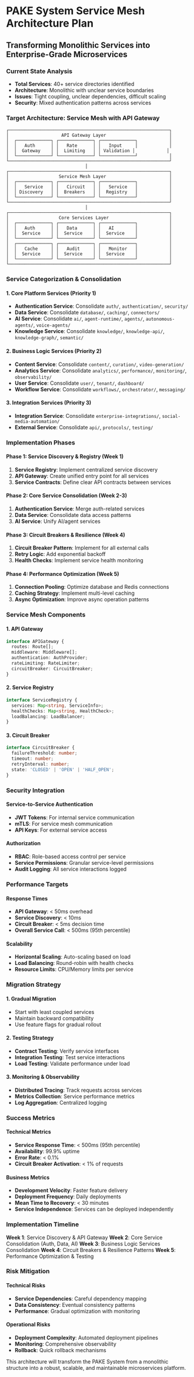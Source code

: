 # PAKE System Service Mesh Architecture Plan
## Transforming Monolithic Services into Enterprise-Grade Microservices

### Current State Analysis
- **Total Services**: 40+ service directories identified
- **Architecture**: Monolithic with unclear service boundaries
- **Issues**: Tight coupling, unclear dependencies, difficult scaling
- **Security**: Mixed authentication patterns across services

### Target Architecture: Service Mesh with API Gateway

```
┌─────────────────────────────────────────────────────────────┐
│                    API Gateway Layer                        │
│  ┌─────────────┐ ┌─────────────┐ ┌─────────────┐            │
│  │   Auth      │ │   Rate      │ │   Input     │            │
│  │  Gateway    │ │  Limiting   │ │ Validation │            │
│  └─────────────┘ └─────────────┘ └─────────────┘            │
└─────────────────────────────────────────────────────────────┘
                              │
┌─────────────────────────────────────────────────────────────┐
│                   Service Mesh Layer                        │
│  ┌─────────────┐ ┌─────────────┐ ┌─────────────┐            │
│  │   Service   │ │   Circuit   │ │   Service   │            │
│  │ Discovery   │ │  Breakers   │ │  Registry   │            │
│  └─────────────┘ └─────────────┘ └─────────────┘            │
└─────────────────────────────────────────────────────────────┘
                              │
┌─────────────────────────────────────────────────────────────┐
│                   Core Services Layer                       │
│  ┌─────────────┐ ┌─────────────┐ ┌─────────────┐            │
│  │   Auth      │ │   Data      │ │   AI        │            │
│  │  Service    │ │  Service    │ │  Service    │            │
│  └─────────────┘ └─────────────┘ └─────────────┘            │
│  ┌─────────────┐ ┌─────────────┐ ┌─────────────┐            │
│  │   Cache     │ │   Audit     │ │   Monitor   │            │
│  │  Service    │ │  Service    │ │  Service    │            │
│  └─────────────┘ └─────────────┘ └─────────────┘            │
└─────────────────────────────────────────────────────────────┘
```

### Service Categorization & Consolidation

#### 1. Core Platform Services (Priority 1)
- **Authentication Service**: Consolidate `auth/`, `authentication/`, `security/`
- **Data Service**: Consolidate `database/`, `caching/`, `connectors/`
- **AI Service**: Consolidate `ai/`, `agent-runtime/`, `agents/`, `autonomous-agents/`, `voice-agents/`
- **Knowledge Service**: Consolidate `knowledge/`, `knowledge-api/`, `knowledge-graph/`, `semantic/`

#### 2. Business Logic Services (Priority 2)
- **Content Service**: Consolidate `content/`, `curation/`, `video-generation/`
- **Analytics Service**: Consolidate `analytics/`, `performance/`, `monitoring/`, `observability/`
- **User Service**: Consolidate `user/`, `tenant/`, `dashboard/`
- **Workflow Service**: Consolidate `workflows/`, `orchestrator/`, `messaging/`

#### 3. Integration Services (Priority 3)
- **Integration Service**: Consolidate `enterprise-integrations/`, `social-media-automation/`
- **External Service**: Consolidate `api/`, `protocols/`, `testing/`

### Implementation Phases

#### Phase 1: Service Discovery & Registry (Week 1)
1. **Service Registry**: Implement centralized service discovery
2. **API Gateway**: Create unified entry point for all services
3. **Service Contracts**: Define clear API contracts between services

#### Phase 2: Core Service Consolidation (Week 2-3)
1. **Authentication Service**: Merge auth-related services
2. **Data Service**: Consolidate data access patterns
3. **AI Service**: Unify AI/agent services

#### Phase 3: Circuit Breakers & Resilience (Week 4)
1. **Circuit Breaker Pattern**: Implement for all external calls
2. **Retry Logic**: Add exponential backoff
3. **Health Checks**: Implement service health monitoring

#### Phase 4: Performance Optimization (Week 5)
1. **Connection Pooling**: Optimize database and Redis connections
2. **Caching Strategy**: Implement multi-level caching
3. **Async Optimization**: Improve async operation patterns

### Service Mesh Components

#### 1. API Gateway
```typescript
interface APIGateway {
  routes: Route[];
  middleware: Middleware[];
  authentication: AuthProvider;
  rateLimiting: RateLimiter;
  circuitBreaker: CircuitBreaker;
}
```

#### 2. Service Registry
```typescript
interface ServiceRegistry {
  services: Map<string, ServiceInfo>;
  healthChecks: Map<string, HealthCheck>;
  loadBalancing: LoadBalancer;
}
```

#### 3. Circuit Breaker
```typescript
interface CircuitBreaker {
  failureThreshold: number;
  timeout: number;
  retryInterval: number;
  state: 'CLOSED' | 'OPEN' | 'HALF_OPEN';
}
```

### Security Integration

#### Service-to-Service Authentication
- **JWT Tokens**: For internal service communication
- **mTLS**: For service mesh communication
- **API Keys**: For external service access

#### Authorization
- **RBAC**: Role-based access control per service
- **Service Permissions**: Granular service-level permissions
- **Audit Logging**: All service interactions logged

### Performance Targets

#### Response Times
- **API Gateway**: < 50ms overhead
- **Service Discovery**: < 10ms
- **Circuit Breaker**: < 5ms decision time
- **Overall Service Call**: < 500ms (95th percentile)

#### Scalability
- **Horizontal Scaling**: Auto-scaling based on load
- **Load Balancing**: Round-robin with health checks
- **Resource Limits**: CPU/Memory limits per service

### Migration Strategy

#### 1. Gradual Migration
- Start with least coupled services
- Maintain backward compatibility
- Use feature flags for gradual rollout

#### 2. Testing Strategy
- **Contract Testing**: Verify service interfaces
- **Integration Testing**: Test service interactions
- **Load Testing**: Validate performance under load

#### 3. Monitoring & Observability
- **Distributed Tracing**: Track requests across services
- **Metrics Collection**: Service performance metrics
- **Log Aggregation**: Centralized logging

### Success Metrics

#### Technical Metrics
- **Service Response Time**: < 500ms (95th percentile)
- **Availability**: 99.9% uptime
- **Error Rate**: < 0.1%
- **Circuit Breaker Activation**: < 1% of requests

#### Business Metrics
- **Development Velocity**: Faster feature delivery
- **Deployment Frequency**: Daily deployments
- **Mean Time to Recovery**: < 30 minutes
- **Service Independence**: Services can be deployed independently

### Implementation Timeline

**Week 1**: Service Discovery & API Gateway
**Week 2**: Core Service Consolidation (Auth, Data, AI)
**Week 3**: Business Logic Services Consolidation
**Week 4**: Circuit Breakers & Resilience Patterns
**Week 5**: Performance Optimization & Testing

### Risk Mitigation

#### Technical Risks
- **Service Dependencies**: Careful dependency mapping
- **Data Consistency**: Eventual consistency patterns
- **Performance**: Gradual optimization with monitoring

#### Operational Risks
- **Deployment Complexity**: Automated deployment pipelines
- **Monitoring**: Comprehensive observability
- **Rollback**: Quick rollback mechanisms

This architecture will transform the PAKE System from a monolithic structure into a robust, scalable, and maintainable microservices platform.
